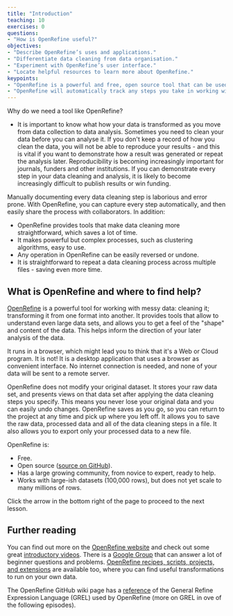 ```yaml
---
title: "Introduction"
teaching: 10
exercises: 0
questions:
- "How is OpenRefine useful?"
objectives:
- "Describe OpenRefine’s uses and applications."
- "Differentiate data cleaning from data organisation."
- "Experiment with OpenRefine’s user interface."
- "Locate helpful resources to learn more about OpenRefine."
keypoints:
- "OpenRefine is a powerful and free, open source tool that can be used for data cleaning."
- "OpenRefine will automatically track any steps you take in working with your data."
---
```


Why do we need a tool like OpenRefine?

- It is important to know what how your data is transformed as you move from data collection to 
data analysis. Sometimes you need to clean your data before you can analyse it. If you don't keep a record of how
you clean the data, you will not be able to reproduce your results - and this is vital if you want to demonstrate how
a result was generated or repeat the analysis later. Reproducibility is becoming increasingly important for journals, funders and other institutions. If you can demonstrate
 every step in your data cleaning and analysis, it is likely to become increasingly difficult to publish results or win
 funding.
  
Manually documenting every data cleaning step is laborious and error prone. With OpenRefine, you can capture
every step automatically, and then easily share the process with collaborators. In addition:
- OpenRefine provides tools that make data cleaning more straightforward, which saves a lot of time.
- It makes powerful but complex processes, such as clustering algorithms, easy to use.
- Any operation in OpenRefine can be easily reversed or undone.
- It is straightforward to repeat a data cleaning process across multiple files - saving even more time.
 
 
## What is OpenRefine and where to find help?
[OpenRefine](http://openrefine.org) is a powerful tool for working with messy data: cleaning it; transforming it from
one format into another.  It provides tools that allow to understand even large data sets, and allows you to get a feel
of the "shape" and content of the data. This helps inform the direction of your later analysis of the data. 
 
It runs in a browser, which might lead you to think that it's a Web or Cloud program. It is not! It is a desktop 
application that uses a browser as convenient interface. No internet connection is needed, and none of your data will be
sent to a remote server.
 
OpenRefine does not modify your original dataset. It stores your raw data set, and presents views on that data set after
applying the data cleaning steps you specify. This means you never lose your original data and you can easily undo
changes. OpenRefine saves as you go, so you can return to the project at any time and pick up where you left off. It
allows you to save the raw data, processed data and all of the data cleaning steps in a file. It also allows you to
export only your processed data to a new file. 
 
OpenRefine is:
* Free.
* Open source ([source on GitHub](https://github.com/OpenRefine/OpenRefine)).
* Has a large growing community, from novice to expert, ready to help.
* Works with large-ish datasets (100,000 rows), but does not yet scale to many millions of rows.

Click the arrow in the bottom right of the page to proceed to the next lesson.

## Further reading

You can find out more on the [OpenRefine website](http://openrefine.org) and check out some great [introductory videos](https://www.youtube.com/channel/UCqwSVsJ8CWD9pQUZDbJC1ew). There is a [Google Group](https://groups.google.com/forum/#!forum/openrefine) that can 
answer a lot of beginner questions and problems. 
[OpenRefine recipes, scripts, projects, and extensions](https://github.com/OpenRefine/OpenRefine/wiki/Recipes) are available too, where you can find useful transformations to run on your own data.

The OpenRefine GitHub wiki page has a [reference](https://github.com/OpenRefine/OpenRefine/wiki/GREL-Functions) of the General Refine Expression Language (GREL) used by OpenRefine (more on GREL in ove of the following episodes).